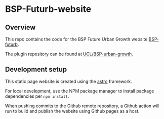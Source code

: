 # BSP-Futurb-website

## Overview

This repo contains the code for the BSP Future Urban Growth website [BSP-futurb](https://github-pages.ucl.ac.uk/BSP-futurb).

The plugin repository can be found at [UCL/BSP-urban-growth](https://github.com/UCL/BSP-future-urban-growth).

## Development setup

This static page website is created using the [astro](https://astro.build/) framework.

For local development, use the NPM package manager to install package dependencies per `npm install`.

When pushing commits to the Github remote repository, a Github action will run to build and publish the website using Github pages as a host.

